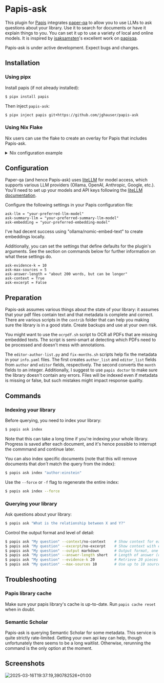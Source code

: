 # Papis-ask

This plugin for [Papis](https://github.com/papis/papis) integrates [paper-qa](https://github.com/whitead/paper-qa/) to allow you to use LLMs to ask questions about your library. Use it to search for documents or have it explain things to you. You can set it up to use a variety of local and online models. It is inspired by [isaksamsten](https://github.com/isaksamsten)'s excellent work on [papisqa](https://github.com/isaksamsten/papisqa).

Papis-ask is under active development. Expect bugs and changes.

## Installation

### Using pipx

Install papis (if not already installed):

```bash
$ pipx install papis
```

Then inject `papis-ask`:

```bash
$ pipx inject papis git+https://github.com/jghauser/papis-ask
```

### Using Nix Flake

Nix users can use the flake to create an overlay for Papis that includes Papis-ask.

<details>
  <summary>Nix configuration example</summary>

```nix
{
  description = "Papis-ask installation example";

  inputs = {
    nixpkgs.url = "github:nixos/nixpkgs/nixos-unstable";

    papis-ask = {
      url = "github:jghauser/papis-ask"; # Replace with actual repository
      inputs.nixpkgs.follows = "nixpkgs";
    };
  };

  outputs = { self, nixpkgs, papis-ask, ... }:
    let
      system = "x86_64-linux";
      pkgs = import nixpkgs {
        inherit system;
        overlays = [
          (final: prev: {
            papis = prev.papis.overrideAttrs (oldAttrs: {
              propagatedBuildInputs = (oldAttrs.propagatedBuildInputs or []) ++ [
                papis-ask.packages.${system}.default
              ];
            });
          })
        ];
      };
    in {
      # NixOS system configuration
      nixosConfigurations.mySystem = nixpkgs.lib.nixosSystem {
        inherit system;
        modules = [
          ({ pkgs, ... }: {
            environment.systemPackages = [
              pkgs.papis
            ];
          })
        ];
      };
    };
}
```

</details>

## Configuration

Paper-qa (and hence Papis-ask) uses [liteLLM](https://github.com/BerriAI/litellm) for model access, which supports various LLM providers (Ollama, OpenAI, Anthropic, Google, etc.). You'll need to set up your models and API keys following the [liteLLM documentation](https://docs.litellm.ai/docs).

Configure the following settings in your Papis configuration file:

```
ask-llm = "your-preferred-llm-model"
ask-summary-llm = "your-preferred-summary-llm-model"
ask-embedding = "your-preferred-embedding-model"
```

I've had decent success using "ollama/nomic-embed-text" to create embeddings locally.

Additionally, you can set the settings that define defaults for the plugin's arguments. See the section on commands below for further information on what these settings do.

```
ask-evidence-k = 10
ask-max-sources = 5
ask-answer-length = "about 200 words, but can be longer"
ask-context = True
ask-excerpt = False
```

## Preparation

Papis-ask assumes various things about the state of your library: it assumes that your pdf files contain text and that metadata is complete and correct. There are various scripts in the `contrib` folder that can help you making sure the library is in a good state. Create backups and use at your own risk.

You might want to use the `ocrpdf.sh` script to OCR all PDFs that are missing embedded texts. The script is semi-smart at detecting which PDFs need to be processed and doesn't mess with annotations.

The `editor-author-list.py` and `fix-months.sh` scripts help fix the metadata in your `info.yaml` files. The first creates `author_list` and `editor_list` fields from `author` and `editor` fields, respectively. The second converts the `month` fields to an integer. Additionally, I suggest to use `papis doctor` to make sure the library doesn't contain any errors. Files will be indexed even if metadata is missing or false, but such mistakes might impact response quality.

## Commands

### Indexing your library

Before querying, you need to index your library:

```bash
$ papis ask index
```

Note that this can take a long time if you're indexing your whole library. Progress is saved after each document, and it's hence possible to interrupt the commmand and continue later.

You can also index specific documents (note that this will remove documents that *don't* match the query from the index):

```bash
$ papis ask index "author:einstein"
```

Use the `--force` or `-f` flag to regenerate the entire index:

```bash
$ papis ask index --force
```

### Querying your library

Ask questions about your library:

```bash
$ papis ask "What is the relationship between X and Y?"
```

Control the output format and level of detail:

```bash
$ papis ask "My question" --context/no-context    # Show context for each source (default: True)
$ papis ask "My question" --excerpt/no-excerpt    # Show context with excerpts (default: False)
$ papis ask "My question" --output markdown       # Output format, one of terminal/markdown/json (default: terminal)
$ papis ask "My question" --answer-length short   # Length of answer (default: "about 200 words, but can be longer")
$ papis ask "My question" --evidence-k 20         # Retrieve 20 pieces of evidence (default: 10)
$ papis ask "My question" --max-sources 10        # Use up to 10 sources in the answer (default: 5)
```

## Troubleshooting

### Papis library cache

Make sure your papis library's cache is up-to-date. Run `papis cache reset` when in doubt.

### Semantic Scholar

Papis-ask is querying Semantic Scholar for some metadata. This service is quite strictly rate-limited. Getting your own api key can help, though unfortunately there seems to be a long waitlist. Otherwise, rerunning the command is the only option at the moment.

## Screenshots

![2025-03-16T19:37:19,390782526+01:00](https://github.com/user-attachments/assets/6ff8e847-b0ca-45e0-a3f2-066d92b7f674)
